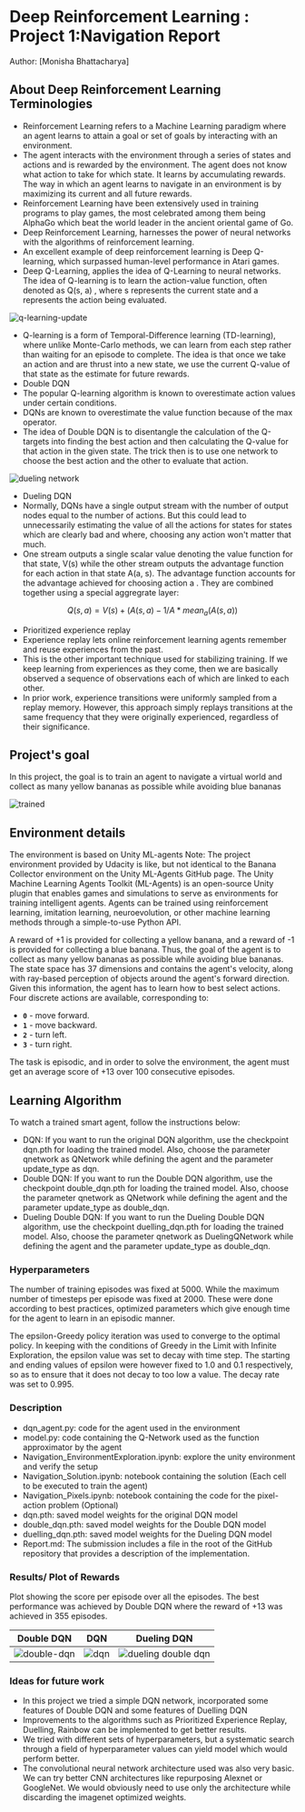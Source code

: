 # Deep Reinforcement Learning : Project 1:Navigation Report
Author: [Monisha Bhattacharya] 

## About Deep Reinforcement Learning Terminologies

 - Reinforcement Learning refers to a Machine Learning paradigm where an agent learns to attain a goal or set of goals by interacting with an environment. 
 - The agent interacts with the environment through a series of states and actions and is rewarded by the environment. The agent does not know what action to take for which state. It learns by accumulating rewards. The way in which an agent learns to navigate in an environment is by maximizing its current and all future rewards.
 - Reinforcement Learning have been extensively used in training programs to play games, the most celebrated among them being AlphaGo which beat the world leader in the ancient oriental game of Go.
 - Deep Reinforcement Learning, harnesses the power of neural networks with the algorithms of reinforcement learning.
 - An excellent example of deep reinforcement learning is Deep Q-learning, which surpassed human-level performance in Atari games.
 - Deep Q-Learning, applies the idea of Q-Learning to neural networks. The idea of Q-learning is to learn the action-value function, often denoted as Q(s, a) , where s represents the current state and a represents the action being evaluated. 

![q-learning-update](images/q-learning.png)  

 - Q-learning is a form of Temporal-Difference learning (TD-learning), where unlike Monte-Carlo methods, we can learn from each step rather than waiting for an episode to complete. The idea is that once we take an action and are thrust into a new state, we use the current Q-value of that state as the estimate for future rewards.
 - Double DQN
  - The popular Q-learning algorithm is known to overestimate action values under certain conditions. 
  - DQNs are known to overestimate the value function because of the max operator.  
  - The idea of Double DQN is to disentangle the calculation of the Q-targets into finding the best action and then calculating the Q-value for that action in the given state. The trick then is to use one network to choose the best action and the other to evaluate that action.  

  ![dueling network](images/dueling_network.png) 
  
 - Dueling DQN
  - Normally, DQNs have a single output stream with the number of output nodes equal to the number of actions. But this could lead to unnecessarily estimating the value of all the actions for states for states which are clearly bad and where, choosing any action won't matter that much.
  - One stream outputs a single scalar value denoting the value function for that state, V(s) while the other stream outputs the advantage function for each action in that state A(a, s). The advantage function accounts for the advantage achieved for choosing action a . They are combined together using a special aggregrate layer:

 $$ Q (s, a) = V(s) + (A(s, a) - 1/A * mean_a (A (s, a))$$
 
 - Prioritized experience replay
  - Experience replay lets online reinforcement learning agents remember and reuse experiences from the past. 
  - This is the other important technique used for stabilizing training. If we keep learning from experiences as they come, then we are basically observed a sequence of observations each of which are linked to each other.  
  - In prior work, experience transitions were uniformly sampled from a replay memory. However, this approach simply replays transitions at the same frequency that they were originally experienced, regardless of their significance. 
  
  
## Project's goal

In this project, the goal is to train an agent to navigate a virtual world and collect as many yellow bananas as possible while avoiding blue bananas

![trained](images/trained_agent.gif) 


## Environment details

The environment is based on Unity ML-agents
Note: The project environment provided by Udacity is like, but not identical to the Banana Collector environment on the Unity ML-Agents GitHub page.
The Unity Machine Learning Agents Toolkit (ML-Agents) is an open-source Unity plugin that enables games and simulations to serve as environments for training intelligent agents. Agents can be trained using reinforcement learning, imitation learning, neuroevolution, or other machine learning methods through a simple-to-use Python API.

A reward of +1 is provided for collecting a yellow banana, and a reward of -1 is provided for collecting a blue banana. Thus, the goal of the agent is to collect as many yellow bananas as possible while avoiding blue bananas.
The state space has 37 dimensions and contains the agent's velocity, along with ray-based perception of objects around the agent's forward direction.
Given this information, the agent has to learn how to best select actions. Four discrete actions are available, corresponding to:
- **`0`** - move forward.
- **`1`** - move backward.
- **`2`** - turn left.
- **`3`** - turn right.

The task is episodic, and in order to solve the environment, the agent must get an average score of +13 over 100 consecutive episodes.

## Learning Algorithm

To watch a trained smart agent, follow the instructions below:
 - DQN: If you want to run the original DQN algorithm, use the checkpoint dqn.pth for loading the trained model. Also, choose the parameter qnetwork as QNetwork while defining the agent and the parameter update_type as dqn.
 - Double DQN: If you want to run the Double DQN algorithm, use the checkpoint double_dqn.pth for loading the trained model. Also, choose the parameter qnetwork as QNetwork while defining the agent and the parameter update_type as double_dqn.
 - Dueling Double DQN: If you want to run the Dueling Double DQN algorithm, use the checkpoint duelling_dqn.pth for loading the trained model. Also, choose the parameter qnetwork as DuelingQNetwork while defining the agent and the parameter update_type as double_dqn.
 
### Hyperparameters

The number of training episodes was fixed at 5000. While the maximum number of timesteps per episode was fixed at 2000. These were done according to best practices, optimized parameters which give enough time for the agent to learn in an episodic manner.

The epsilon-Greedy policy iteration was used to converge to the optimal policy. In keeping with the conditions of Greedy in the Limit with Infinite Exploration, the epsilon value was set to decay with time step. The starting and ending values of epsilon were however fixed to 1.0 and 0.1 respectively, so as to ensure that it does not decay to too low a value. The decay rate was set to 0.995.

### Description
 - dqn_agent.py: code for the agent used in the environment
 - model.py: code containing the Q-Network used as the function approximator by the agent
 - Navigation_EnvironmentExploration.ipynb: explore the unity environment and verify the setup
 - Navigation_Solution.ipynb: notebook containing the solution (Each cell to be executed to train the agent)
 - Navigation_Pixels.ipynb: notebook containing the code for the pixel-action problem (Optional)
 - dqn.pth: saved model weights for the original DQN model
 - double_dqn.pth: saved model weights for the Double DQN model
 - duelling_dqn.pth: saved model weights for the Dueling DQN model
 - Report.md: The submission includes a file in the root of the GitHub repository that provides a description of the implementation.
 
 
### Results/ Plot of Rewards
Plot showing the score per episode over all the episodes.
The best performance was achieved by Double DQN where the reward of +13 was achieved in 355 episodes. 

| Double DQN                                 | DQN                                | Dueling DQN                                         |
| ------------------------------------------ | ---------------------------------- | --------------------------------------------------- |
| ![double-dqn](results/double_dqn_new_scores.png) | ![dqn](results/dqn_new_scores.png) | ![dueling double dqn](results/duelling_dqn_new_scores.png) |

### Ideas for future work
 - In this project we tried a simple DQN network, incorporated some features of Double DQN and some features of Duelling DQN
 - Improvements to the algorithms such as Prioritized Experience Replay, Duelling, Rainbow can be implemented to get better results.
 - We tried with different sets of hyperparameters, but a systematic search through a field of hyperparameter values can yield model which would perform better.
 - The convolutional neural network architecture used was also very basic. We can try better CNN architectures like repurposing Alexnet or GoogleNet. We would obviously need to use only the architecture while discarding the imagenet optimized weights.

